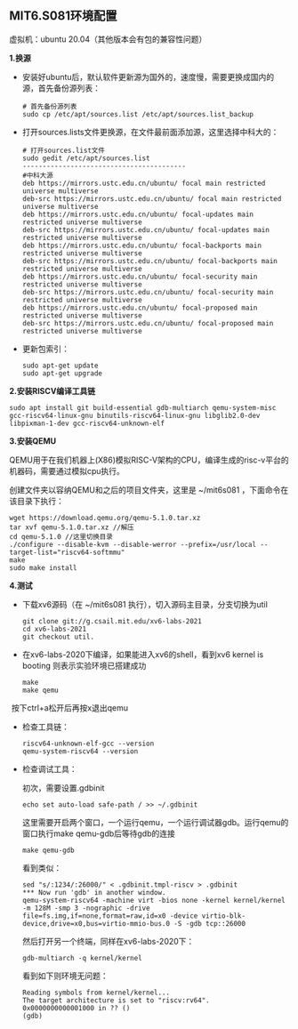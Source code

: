 ## MIT6.S081环境配置

虚拟机：ubuntu 20.04（其他版本会有包的兼容性问题）

**1.换源**

* 安装好ubuntu后，默认软件更新源为国外的，速度慢，需要更换成国内的源，首先备份源列表：

  ```
  # 首先备份源列表
  sudo cp /etc/apt/sources.list /etc/apt/sources.list_backup
  ```

* 打开sources.lists文件更换源，在文件最前面添加源，这里选择中科大的：

  ````
  # 打开sources.list文件
  sudo gedit /etc/apt/sources.list
  -----------------------------------------
  #中科大源
  deb https://mirrors.ustc.edu.cn/ubuntu/ focal main restricted universe multiverse
  deb-src https://mirrors.ustc.edu.cn/ubuntu/ focal main restricted universe multiverse
  deb https://mirrors.ustc.edu.cn/ubuntu/ focal-updates main restricted universe multiverse
  deb-src https://mirrors.ustc.edu.cn/ubuntu/ focal-updates main restricted universe multiverse
  deb https://mirrors.ustc.edu.cn/ubuntu/ focal-backports main restricted universe multiverse
  deb-src https://mirrors.ustc.edu.cn/ubuntu/ focal-backports main restricted universe multiverse
  deb https://mirrors.ustc.edu.cn/ubuntu/ focal-security main restricted universe multiverse
  deb-src https://mirrors.ustc.edu.cn/ubuntu/ focal-security main restricted universe multiverse
  deb https://mirrors.ustc.edu.cn/ubuntu/ focal-proposed main restricted universe multiverse
  deb-src https://mirrors.ustc.edu.cn/ubuntu/ focal-proposed main restricted universe multiverse
  ````

* 更新包索引：

  ```
  sudo apt-get update
  sudo apt-get upgrade
  ```

**2.安装RISCV编译工具链**

```
sudo apt install git build-essential gdb-multiarch qemu-system-misc gcc-riscv64-linux-gnu binutils-riscv64-linux-gnu libglib2.0-dev libpixman-1-dev gcc-riscv64-unknown-elf
```

**3.安装QEMU**

QEMU用于在我们机器上(X86)模拟RISC-V架构的CPU，编译生成的risc-v平台的机器码，需要通过模拟cpu执行。

创建文件夹以容纳QEMU和之后的项目文件夹，这里是 ~/mit6s081 ，下面命令在该目录下执行：

```
wget https://download.qemu.org/qemu-5.1.0.tar.xz  
tar xvf qemu-5.1.0.tar.xz //解压
cd qemu-5.1.0 //这里切换目录
./configure --disable-kvm --disable-werror --prefix=/usr/local --target-list="riscv64-softmmu"
make 
sudo make install
```

**4.测试**

* 下载xv6源码（在 ~/mit6s081 执行），切入源码主目录，分支切换为util

  ```
  git clone git://g.csail.mit.edu/xv6-labs-2021
  cd xv6-labs-2021
  git checkout util.
  ```

* 在xv6-labs-2020下编译，如果能进入xv6的shell，看到xv6 kernel is booting 则表示实验环境已搭建成功

  ```
  make
  make qemu
  ```

​      按下ctrl+a松开后再按x退出qemu

* 检查工具链：

  ```
  riscv64-unknown-elf-gcc --version
  qemu-system-riscv64 --version
  ```

* 检查调试工具：

  初次，需要设置.gdbinit

  ```
  echo set auto-load safe-path / >> ~/.gdbinit
  ```

  这里需要开启两个窗口，一个运行qemu，一个运行调试器gdb。运行qemu的窗口执行make qemu-gdb后等待gdb的连接

  ```
  make qemu-gdb
  ```

  看到类似：

  ```
  sed "s/:1234/:26000/" < .gdbinit.tmpl-riscv > .gdbinit
  *** Now run 'gdb' in another window.
  qemu-system-riscv64 -machine virt -bios none -kernel kernel/kernel -m 128M -smp 3 -nographic -drive file=fs.img,if=none,format=raw,id=x0 -device virtio-blk-device,drive=x0,bus=virtio-mmio-bus.0 -S -gdb tcp::26000
  ```

  然后打开另一个终端，同样在xv6-labs-2020下：

  ```
  gdb-multiarch -q kernel/kernel
  ```

  看到如下则环境无问题：

  ```
  Reading symbols from kernel/kernel...
  The target architecture is set to "riscv:rv64".
  0x0000000000001000 in ?? ()
  (gdb) 
  ```

  

  